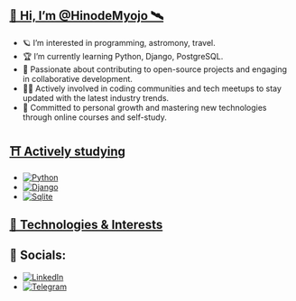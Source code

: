 ## **[🌌 Hi, I’m @HinodeMyojo 🛰️](https://github.com/HinodeMyojo)**

- 🪐 I’m interested in programming, astromony, travel.
- 🏆 I’m currently learning Python, Django, PostgreSQL.
- 🚀 Passionate about contributing to open-source projects and engaging in collaborative development.
- 👨‍💻 Actively involved in coding communities and tech meetups to stay updated with the latest industry trends.
- 🌱 Committed to personal growth and mastering new technologies through online courses and self-study.

## **[⛩️ Actively studying](https://github.com/HinodeMyojo)**
<!-- -  🐍Python
-  🕺Django
-  🐘PostgreSQL -->

-  [![Python](https://img.shields.io/badge/Python-3673a5?logo=Python&logoColor=ffd342&style=for-the-badge)](https://www.python.org/)
-  [![Django](https://img.shields.io/badge/Django-113527?logo=Django&logoColor=white&style=for-the-badge)](https://www.djangoproject.com/)
-  [![Sqlite](https://img.shields.io/badge/PostgreSQL-blue?logo=PostgreSQL&logoColor=003856&style=for-the-badge)](https://www.postgresql.org/)

## **[🚀 Technologies & Interests](https://github.com/HinodeMyojo)**

<!-- Тут будут проекты
Папка должна скрываться и раскрываться -->
<!-- ## 📁 Projects ## -->

<!-- Тут же будут мои ачивки :)
## 🏆 Achievements ## -->

## **🔭 Socials:** ##

-  [![LinkedIn](https://img.shields.io/badge/LinkedIn-blue?logo=linkedin&logoColor=white&style=for-the-badge)](https://www.linkedin.com/in/egor-semenov-679467273/)
-  [![Telegram](https://img.shields.io/badge/Telegram-grey?logo=telegram&logoColor=white&style=for-the-badge)](https://t.me/HinodeMyojo)

<!-- ## 🪐 Tech Stack: ##
[![Python](https://img.shields.io/badge/Python-3673a5?logo=Python&logoColor=ffd342&style=for-the-badge)](https://www.python.org/)
[![Django](https://img.shields.io/badge/Django-113527?logo=Django&logoColor=white&style=for-the-badge)](https://www.djangoproject.com/)
[![Sqlite](https://img.shields.io/badge/Sqlite-white?logo=Sqlite&logoColor=003856&style=for-the-badge)](https://www.sqlite.org/index.html) -->
